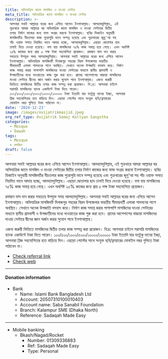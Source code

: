```yaml
---
title: অভিযাত্রিক জামে মাসজিদ ও দাওয়া সেন্টার
meta_title: অভিযাত্রিক জামে মাসজিদ ও দাওয়া সেন্টার
description: >-
  আপনারা সবাই আল্লাহর ঘরের জন্য এগিয়ে আসেন ইনশাআল্লাহ। আলহামদুলিল্লাহ, এই
  শুক্রবারে আমরা আল্লাহর ঘর অভিযাত্রিক জামে মাসজিদ ও দাওয়া সেন্টারের দ্বিতীয়
  তলার নির্মাণ কাজের জন্য ফান্ড সংগ্রহ করবো ইনশাআল্লাহ। ছবির ডিজাইন অনুযায়ী
  মাসজিদটির নীচতলার কাজ পুরোপুরি ভাবে সম্পন্ন হয়েছে এবং শুক্রবারের জুমু'আ সহ
  পাঁচ ওয়াক্ত সলাত নিয়মিত ভাবে আদায় হচ্ছে, আলহামদুলিল্লাহ। এছাড়া দ্বোতালার ছাদ
  ঢালাই দিয়ে দেওয়া হয়েছে। বলা যায় মাসজিদের ৭৫% কাজ সমাপ্ত হয়ে গেছে। এখন অবশিষ্ট
  ২৫% কাজের জন্য প্রায় ৫ লক্ষ টাকা সহযোগিতা প্রয়োজন। রমাদ্বান মাস দান করার
  সবচেয়ে উপযুক্ত সময় আলহামদুলিল্লাহ। আপনারা সবাই আল্লাহর ঘরের জন্য এগিয়ে আসেন
  ইনশাআল্লাহ। অভিযাত্রিক মাসজিদটি দিনাজপুর শহরের বিরল উপজেলার ভারতীয়
  সীমান্তবর্তী এলাকা শালবনের পাশে অবস্থিত। সেখানে অনেক উপজাতি বসবাস করে। নির্মাণ
  কাজ সমাপ্ত করার পাশাপাশি মাসজিদের দাওয়া সেন্টারের মাধ্যমে স্থানীয় গ্রামবাসী ও
  উপজাতীদের মধ্যে দাওয়াতের কাজ শুরু করা হবে। গ্রামের আশেপাশের বাচ্চারা মাসজিদের
  দাওয়া সেন্টারে দ্বীনের জ্ঞান অর্জন করার সুযোগ পাবে ইনশাআল্লাহ। এজন্য জরুরী
  ভিত্তিতে মাসজিদের দ্বিতীয় তলার কাজ সম্পন্ন করা প্রয়োজন। বি:দ্র: আপনারা চাইলে
  সরাসরি মাসজিদের ব্যাংক একাউন্টে টাকা দিতে পারেন।
  ১০০/৫০০/১০০০/৫০০০/১০০০০/১০০০০০ টাকা ইত্যাদি যার যতটুকু দানের ইচ্ছা, আপনারা
  প্লিজ সহযোগিতার হাত বাড়িয়ে দিন। এছাড়া পোস্টের সাথে সংযুক্ত ছবি/ফ্লায়ারের
  মোবাইল নম্বর গুলিতে টাকা পাঠাবেন না।
date: '2024-12-23'
image: /images/ovijatrikmasjid.jpeg
org_ref_type: Ovijatrik Somaj Kollyan Sangstha
categories:
  - Mosque
  - Dawah
tags:
  - Mosque
  - মসজিদ
draft: false
---
```

আপনারা সবাই আল্লাহর ঘরের জন্য এগিয়ে আসেন ইনশাআল্লাহ। আলহামদুলিল্লাহ, এই শুক্রবারে আমরা আল্লাহর ঘর অভিযাত্রিক জামে মাসজিদ ও দাওয়া সেন্টারের দ্বিতীয় তলার নির্মাণ কাজের জন্য ফান্ড সংগ্রহ করবো ইনশাআল্লাহ। ছবির ডিজাইন অনুযায়ী মাসজিদটির নীচতলার কাজ পুরোপুরি ভাবে সম্পন্ন হয়েছে এবং শুক্রবারের জুমু'আ সহ পাঁচ ওয়াক্ত সলাত নিয়মিত ভাবে আদায় হচ্ছে, আলহামদুলিল্লাহ। এছাড়া দ্বোতালার ছাদ ঢালাই দিয়ে দেওয়া হয়েছে। বলা যায় মাসজিদের ৭৫% কাজ সমাপ্ত হয়ে গেছে। এখন অবশিষ্ট ২৫% কাজের জন্য প্রায় ৫ লক্ষ টাকা সহযোগিতা প্রয়োজন। 

রমাদ্বান মাস দান করার সবচেয়ে উপযুক্ত সময় আলহামদুলিল্লাহ। আপনারা সবাই আল্লাহর ঘরের জন্য এগিয়ে আসেন ইনশাআল্লাহ। অভিযাত্রিক মাসজিদটি দিনাজপুর শহরের বিরল উপজেলার ভারতীয় সীমান্তবর্তী এলাকা শালবনের পাশে অবস্থিত। সেখানে অনেক উপজাতি বসবাস করে। নির্মাণ কাজ সমাপ্ত করার পাশাপাশি মাসজিদের দাওয়া সেন্টারের মাধ্যমে স্থানীয় গ্রামবাসী ও উপজাতীদের মধ্যে দাওয়াতের কাজ শুরু করা হবে। গ্রামের আশেপাশের বাচ্চারা মাসজিদের দাওয়া সেন্টারে দ্বীনের জ্ঞান অর্জন করার সুযোগ পাবে ইনশাআল্লাহ। 

এজন্য জরুরী ভিত্তিতে মাসজিদের দ্বিতীয় তলার কাজ সম্পন্ন করা প্রয়োজন। বি:দ্র: আপনারা চাইলে সরাসরি মাসজিদের ব্যাংক একাউন্টে টাকা দিতে পারেন। ১০০/৫০০/১০০০/৫০০০/১০০০০/১০০০০০ টাকা ইত্যাদি যার যতটুকু দানের ইচ্ছা, আপনারা প্লিজ সহযোগিতার হাত বাড়িয়ে দিন। এছাড়া পোস্টের সাথে সংযুক্ত ছবি/ফ্লায়ারের মোবাইল নম্বর গুলিতে টাকা পাঠাবেন না।

* [Check referral link](https://www.facebook.com/tanzil.sshuvo)
* [Check web](https://www.facebook.com/share/3JMVoeTmEJd8uSwU/)

***

#### **Donation information**

* Bank
  * Name: Islami Bank Bangladesh Ltd
  * Account: 20507310100010403
  * Account name: Saba Sanabil Foundation
  * Branch: Kalampur SME (Dhaka North)
  * Reference: Sadaqah Made Easy

***

* Mobile banking
  * Bkash/Nagad/Rocket
    * Number: 01309336883
    * Ref: Sadaqah Made Easy
    * Type: Personal
